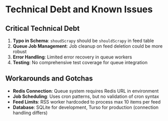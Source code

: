 # Technical Debt and Known Issues

## Critical Technical Debt

1. **Typo in Schema**: `shoudScrapy` should be `shouldScrapy` in feed table
2. **Queue Job Management**: Job cleanup on feed deletion could be more robust
3. **Error Handling**: Limited error recovery in queue workers
4. **Testing**: No comprehensive test coverage for queue integration

## Workarounds and Gotchas

- **Redis Connection**: Queue system requires Redis URL in environment
- **Job Scheduling**: Uses cron patterns, but no validation of cron syntax
- **Feed Limits**: RSS worker hardcoded to process max 10 items per feed
- **Database**: SQLite for development, Turso for production (connection handling differs)
